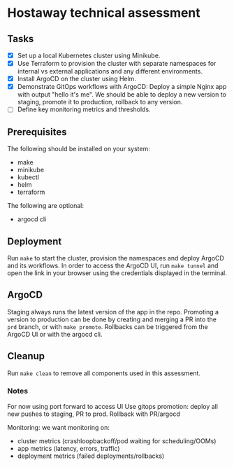 # Hostaway technical assessment

## Tasks

- [x] Set up a local Kubernetes cluster using Minikube.
- [x] Use Terraform to provision the cluster with separate namespaces for internal vs external applications and any different environments.
- [x] Install ArgoCD on the cluster using Helm.
- [x] Demonstrate GitOps workflows with ArgoCD: Deploy a simple Nginx app with output "hello it's me". We should be able to deploy a new version to staging, promote it to production, rollback to any version.
- [ ] Define key monitoring metrics and thresholds.

## Prerequisites 

The following should be installed on your system:
- make
- minikube
- kubectl
- helm
- terraform

The following are optional:
- argocd cli

## Deployment

Run `make` to start the cluster, provision the namespaces and deploy ArgoCD and its workflows.
In order to access the ArgoCD UI, run `make tunnel` and open the link in your browser using the credentials displayed in the terminal.

## ArgoCD

Staging always runs the latest version of the app in the repo.
Promoting a version to production can be done by creating and merging a PR into the `prd` branch, or with `make promote`.
Rollbacks can be triggered from the ArgoCD UI or with the argocd cli.

## Cleanup 

Run `make clean` to remove all components used in this assessment.


### Notes

For now using port forward to access UI
Use gitops promotion: deploy all new pushes to staging, PR to prod. Rollback with PR/argocd 

Monitoring: we want monitoring on:
- cluster metrics (crashloopbackoff/pod waiting for scheduling/OOMs)
- app metrics (latency, errors, traffic)
- deployment metrics (failed deployments/rollbacks)